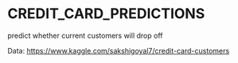 # CREDIT_CARD_PREDICTIONS
predict whether current customers will drop off 


Data: https://www.kaggle.com/sakshigoyal7/credit-card-customers

